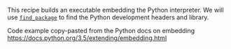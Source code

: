 This recipe builds an executable embedding the Python interpreter. We will use
[`find_package`](https://cmake.org/cmake/help/latest/command/find_package.html) to find the Python development headers and library.

Code example copy-pasted from the Python docs on embedding https://docs.python.org/3.5/extending/embedding.html
